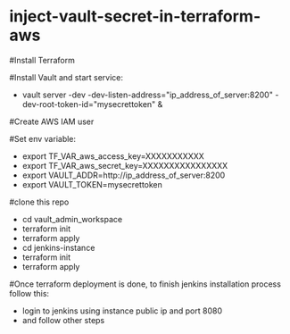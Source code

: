 # inject-vault-secret-in-terraform-aws
#Install Terraform

#Install Vault and start service: 
   - vault server -dev -dev-listen-address="ip_address_of_server:8200" -dev-root-token-id="mysecrettoken" &
   
#Create AWS IAM user

#Set env variable:
- export TF_VAR_aws_access_key=XXXXXXXXXXX
- export TF_VAR_aws_secret_key=XXXXXXXXXXXXXXXX
- export VAULT_ADDR=http://ip_address_of_server:8200
- export VAULT_TOKEN=mysecrettoken

#clone this repo
 - cd vault_admin_workspace
 - terraform init
 - terraform apply
 - cd jenkins-instance
 - terraform init
 - terraform apply

#Once terraform deployment is done, to finish jenkins installation process follow this:
 - login to jenkins using instance public ip and port 8080
 - and follow other steps
